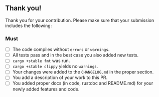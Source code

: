 ## Thank you!

Thank you for your contribution.
Please make sure that your submission includes the following:

### Must

- [ ] The code compiles without `errors` or `warnings`.
- [ ] All tests pass and in the best case you also added new tests.
- [ ] `cargo +stable fmt` was run.
- [ ] `cargo +stable clippy` yields no `warnings`.
- [ ] Your changes were added to the `CHANGELOG.md` in the proper section.
- [ ] You add a description of your work to this PR.
- [ ] You added proper docs (in code, rustdoc and README.md) for your
      newly added features and code.
